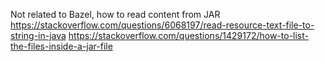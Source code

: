 Not related to Bazel, how to read content from JAR
https://stackoverflow.com/questions/6068197/read-resource-text-file-to-string-in-java
https://stackoverflow.com/questions/1429172/how-to-list-the-files-inside-a-jar-file
